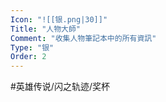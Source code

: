 ```yaml
---
Icon: "![[银.png|30]]"
Title: "人物大師"
Comment: "收集人物筆記本中的所有資訊"
Type: "银"
Order: 2
---
```


#英雄传说/闪之轨迹/奖杯 
